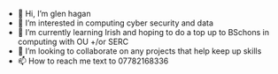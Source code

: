 - 👋 Hi, I’m glen hagan
- 👀 I’m interested in computing cyber security and data
- 🌱 I’m currently learning Irish and hoping to do a top up to BSchons in computing with OU +/or SERC
- 💞️ I’m looking to collaborate on any projects that help keep up skills
- 📫 How to reach me text to 07782168336

<!---
50016009/50016009 is a ✨ special ✨ repository because its `README.md` (this file) appears on your GitHub profile.
You can click the Preview link to take a look at your changes.
--->
